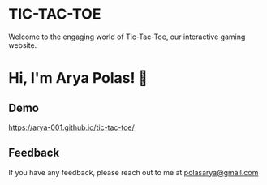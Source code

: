# TIC-TAC-TOE
Welcome to the engaging world of Tic-Tac-Toe, our interactive gaming website.


# Hi, I'm Arya Polas! 👋

## Demo
https://arya-001.github.io/tic-tac-toe/

## Feedback
If you have any feedback, please reach out to me at polasarya@gmail.com
